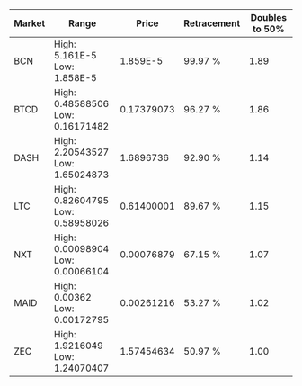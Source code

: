 | Market | Range | Price| Retracement | Doubles to 50% |
| --- | --- | --- | --- | --- |
| BCN | High: 5.161E-5<br />Low: 1.858E-5 | 1.859E-5 | 99.97 % | 1.89 |
| BTCD | High: 0.48588506<br />Low: 0.16171482 | 0.17379073 | 96.27 % | 1.86 |
| DASH | High: 2.20543527<br />Low: 1.65024873 | 1.6896736 | 92.90 % | 1.14 |
| LTC | High: 0.82604795<br />Low: 0.58958026 | 0.61400001 | 89.67 % | 1.15 |
| NXT | High: 0.00098904<br />Low: 0.00066104 | 0.00076879 | 67.15 % | 1.07 |
| MAID | High: 0.00362<br />Low: 0.00172795 | 0.00261216 | 53.27 % | 1.02 |
| ZEC | High: 1.9216049<br />Low: 1.24070407 | 1.57454634 | 50.97 % | 1.00 |
